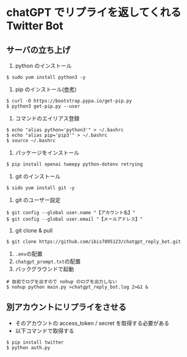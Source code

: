 # chatGPT でリプライを返してくれる Twitter Bot
## サーバの立ち上げ
1. python のインストール
```
$ sudo yum install python3 -y
```
1. pip のインストール([参考](https://docs.aws.amazon.com/ja_jp/elasticbeanstalk/latest/dg/eb-cli3-install-linux.html))
```
$ curl -O https://bootstrap.pypa.io/get-pip.py
$ python3 get-pip.py --user
```
1. コマンドのエイリアス登録
```
$ echo "alias python='python3'" > ~/.bashrc
$ echo "alias pip='pip3'" > ~/.bashrc
$ source ~/.bashrc
```
1. パッケージをインストール
```
$ pip install openai tweepy python-dotenv retrying
```
1. git のインストール
```
$ sido yum install git -y
```
1. git のユーザー設定
```
$ git config --global user.name "【アカウント名】"
$ git config --global user.email "【メールアドレス】"
```
1. git clone & pull
```
$ git clone https://github.com/ibis7895123/chatgpt_reply_bot.git
```
1. `.env`の配置
1. `chatgpt_prompt.txt`の配置
1. バックグラウンドで起動
```
# 自前でログを出すので nohup のログを出力しない
$ nohup python main.py >chatgpt_reply_bot.log 2>&1 &
```

## 別アカウントにリプライをさせる
- そのアカウントの access_token / secret を取得する必要がある
- 以下コマンドで取得する
```
$ pip install twitter
$ python auth.py
```